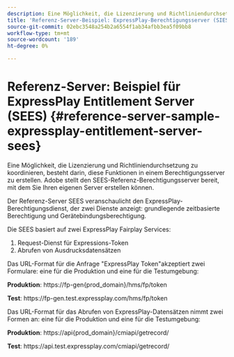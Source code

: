 ```yaml
---
description: Eine Möglichkeit, die Lizenzierung und Richtliniendurchsetzung zu koordinieren, besteht darin, diese Funktionen in einem Berechtigungsserver zu erstellen. Adobe stellt den SEES-Referenz-Berechtigungsserver bereit, mit dem Sie Ihren eigenen Server erstellen können.
title: 'Referenz-Server-Beispiel: ExpressPlay-Berechtigungsserver (SIES)'
source-git-commit: 02ebc3548a254b2a6554f1ab34afbb3ea5f09bb8
workflow-type: tm+mt
source-wordcount: '189'
ht-degree: 0%

---
```


# Referenz-Server: Beispiel für ExpressPlay Entitlement Server (SEES) {#reference-server-sample-expressplay-entitlement-server-sees}

Eine Möglichkeit, die Lizenzierung und Richtliniendurchsetzung zu koordinieren, besteht darin, diese Funktionen in einem Berechtigungsserver zu erstellen. Adobe stellt den SEES-Referenz-Berechtigungsserver bereit, mit dem Sie Ihren eigenen Server erstellen können.

Der Referenz-Server SEES veranschaulicht den ExpressPlay-Berechtigungsdienst, der zwei Dienste anzeigt: grundlegende zeitbasierte Berechtigung und Gerätebindungsberechtigung.

Die SEES basiert auf zwei ExpressPlay Fairplay Services:

1. Request-Dienst für Expressions-Token
1. Abrufen von Ausdrucksdatensätzen

Das URL-Format für die Anfrage &quot;ExpressPlay Token&quot;akzeptiert zwei Formulare: eine für die Produktion und eine für die Testumgebung:

**Produktion**: ht<span></span>tps://fp-gen{prod_domain}/hms/fp/token

**Test**: ht<span></span>tps://fp-gen.test.expressplay.com/hms/fp/token

Das URL-Format für das Abrufen von ExpressPlay-Datensätzen nimmt zwei Formen an: eine für die Produktion und eine für die Testumgebung:

**Produktion**: ht<span></span>tps://api{prod_domain}/cmiapi/getrecord/

**Test**: ht<span></span>tps://api.test.expressplay.com/cmiapi/getrecord/
